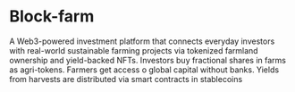 # Block-farm
A Web3-powered investment platform that connects everyday investors with real-world sustainable farming projects via tokenized farmland ownership and yield-backed NFTs.  Investors buy fractional shares in farms as agri-tokens.  Farmers get access o global capital without banks. Yields from harvests are distributed via smart contracts in stablecoins
